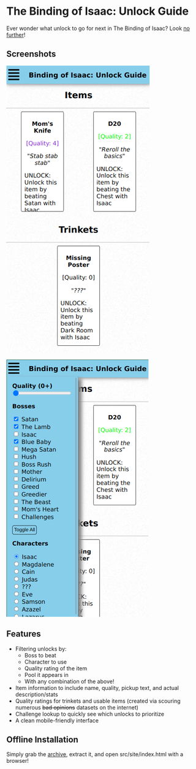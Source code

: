 # The Binding of Isaac: Unlock Guide
Ever wonder what unlock to go for next in The Binding of Isaac? Look [no further](https://taizweb.github.io/projects/isaac/)!

## Screenshots
![View of the interface](https://raw.githubusercontent.com/TaizWeb/isaac-unlocks/master/screenshots/normal-view.png?raw=true)


![View of the navigation](https://raw.githubusercontent.com/TaizWeb/isaac-unlocks/master/screenshots/navigation-view.png?raw=true)

## Features
* Filtering unlocks by:
	* Boss to beat
	* Character to use
	* Quality rating of the item
	* Pool it appears in
	* With any combination of the above!
* Item information to include name, quality, pickup text, and actual description/stats
* Quality ratings for trinkets and usable items (created via scouring numerous ~~bad opinions~~ datasets on the internet)
* Challenge lookup to quickly see which unlocks to prioritize
* A clean mobile-friendly interface

## Offline Installation
Simply grab the [archive](https://github.com/TaizWeb/isaac-unlocks/archive/refs/heads/master.zip), extract it, and open src/site/index.html with a browser!


